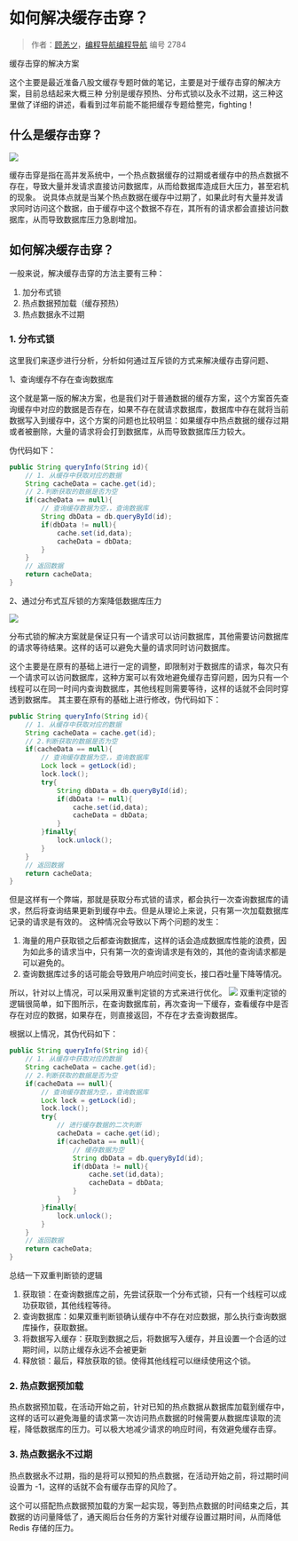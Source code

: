 # 如何解决缓存击穿？

> 作者：[顾恙ツ](https://github.com/DIDA-lJ)，[编程导航编程导航](https://wx.zsxq.com/dweb2/index/group/51122858222824) 编号 2784

缓存击穿的解决方案

这个主要是最近准备八股文缓存专题时做的笔记，主要是对于缓存击穿的解决方案，目前总结起来大概三种 分别是缓存预热、分布式锁以及永不过期，这三种这里做了详细的讲述，看看到过年前能不能把缓存专题给整完，fighting！

## 什么是缓存击穿？

![](https://pic.yupi.icu/5563/202402031946205.png)

缓存击穿是指在高并发系统中，一个热点数据缓存的过期或者缓存中的热点数据不存在，导致大量并发请求直接访问数据库，从而给数据库造成巨大压力，甚至宕机的现象。 说具体点就是当某个热点数据在缓存中过期了，如果此时有大量并发请求同时访问这个数据，由于缓存中这个数据不存在，其所有的请求都会直接访问数据库，从而导致数据库压力急剧增加。

## 如何解决缓存击穿？

一般来说，解决缓存击穿的方法主要有三种：

1. 加分布式锁
2. 热点数据预加载（缓存预热）
3. 热点数据永不过期

### 1. 分布式锁

这里我们来逐步进行分析，分析如何通过互斥锁的方式来解决缓存击穿问题、

1、查询缓存不存在查询数据库

这个就是第一版的解决方案，也是我们对于普通数据的缓存方案，这个方案首先查询缓存中对应的数据是否存在，如果不存在就请求数据库，数据库中存在就将当前数据写入到缓存中，这个方案的问题也比较明显：如果缓存中热点数据的缓存过期或者被删除，大量的请求将会打到数据库，从而导致数据库压力较大。

伪代码如下：

```java
public String queryInfo(String id){
    // 1. 从缓存中获取对应的数据
    String cacheData = cache.get(id);
    // 2.判断获取的数据是否为空
    if(cacheData == null){
        // 查询缓存数据为空，，查询数据库
        String dbData = db.queryById(id);
        if(dbData != null){
            cache.set(id,data);
            cacheData = dbData;
        }
    }
    // 返回数据
	return cacheData; 
}
```

2、通过分布式互斥锁的方案降低数据库压力

![](https://pic.yupi.icu/5563/202402031946297.png)

分布式锁的解决方案就是保证只有一个请求可以访问数据库，其他需要访问数据库的请求等待结果。这样的话可以避免大量的请求同时访问数据库。

这个主要是在原有的基础上进行一定的调整，即限制对于数据库的请求，每次只有一个请求可以访问数据库，这种方案可以有效地避免缓存击穿问题，因为只有一个线程可以在同一时间内查询数据库，其他线程则需要等待，这样的话就不会同时穿透到数据库。 其主要在原有的基础上进行修改，伪代码如下：

```java
public String queryInfo(String id){
    // 1. 从缓存中获取对应的数据
    String cacheData = cache.get(id);
    // 2.判断获取的数据是否为空
    if(cacheData == null){
        // 查询缓存数据为空，，查询数据库
        Lock lock = getLock(id);
        lock.lock();
        try{
            String dbData = db.queryById(id);
            if(dbData != null){
                cache.set(id,data);
                cacheData = dbData;
            }
        }finally{
            lock.unlock();
        }
    }
    // 返回数据
	return cacheData; 
}
```

但是这样有一个弊端，那就是获取分布式锁的请求，都会执行一次查询数据库的请求，然后将查询结果更新到缓存中去。但是从理论上来说，只有第一次加载数据库记录的请求是有效的。 这种情况会导致以下两个问题的发生：

1. 海量的用户获取锁之后都查询数据库，这样的话会造成数据库性能的浪费，因为如此多的请求当中，只有第一次的查询请求是有效的，其他的查询请求都是可以避免的。
2. 查询数据库过多的话可能会导致用户响应时间变长，接口吞吐量下降等情况。

所以，针对以上情况，可以采用双重判定锁的方式来进行优化。 ![](https://pic.yupi.icu/5563/202402031946038.png) 双重判定锁的逻辑很简单，如下图所示，在查询数据库前，再次查询一下缓存，查看缓存中是否存在对应的数据，如果存在，则直接返回，不存在才去查询数据库。

根据以上情况，其伪代码如下：

```Java
public String queryInfo(String id){
    // 1. 从缓存中获取对应的数据
    String cacheData = cache.get(id);
    // 2.判断获取的数据是否为空
    if(cacheData == null){
        // 查询缓存数据为空，，查询数据库
        Lock lock = getLock(id);
        lock.lock();
        try{
            // 进行缓存数据的二次判断
            cacheData = cache.get(id);
            if(cacheData == null){
                // 缓存数据为空
                String dbData = db.queryById(id);
                if(dbData != null){
                    cache.set(id,data);
                    cacheData = dbData;
                }
            }
        }finally{
            lock.unlock();
        }
    }
    // 返回数据
	return cacheData; 
}
```

总结一下双重判断锁的逻辑

1. 获取锁：在查询数据库之前，先尝试获取一个分布式锁，只有一个线程可以成功获取锁，其他线程等待。
2. 查询数据库：如果双重判断锁确认缓存中不存在对应数据，那么执行查询数据库操作，获取数据。
3. 将数据写入缓存：获取到数据之后，将数据写入缓存，并且设置一个合适的过期时间，以防止缓存永远不会被更新
4. 释放锁：最后，释放获取的锁。使得其他线程可以继续使用这个锁。

### 2. 热点数据预加载

热点数据预加载，在活动开始之前，针对已知的热点数据从数据库加载到缓存中，这样的话可以避免海量的请求第一次访问热点数据的时候需要从数据库读取的流程，降低数据库的压力。可以极大地减少请求的响应时间，有效避免缓存击穿。

### 3. 热点数据永不过期

热点数据永不过期，指的是将可以预知的热点数据，在活动开始之前，将过期时间设置为 -1，这样的话就不会有缓存击穿的风险了。

这个可以搭配热点数据预加载的方案一起实现，等到热点数据的时间结束之后，其数据的访问量降低了，通天阁后台任务的方案针对缓存设置过期时间，从而降低 Redis 存储的压力。